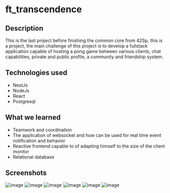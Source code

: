 # ft_transcendence

## Description
This is the last project before finishing the common core from 42Sp, 
this is a project, 
the main challenge of this project is to develop a fullstack application capable of hosting a pong game between various clients, 
chat capabilities, 
private and public profile, 
a community and friendship system.

## Technologies used
* NestJs
* NodeJs
* React
* Postgresql

## What we learned
* Teamwork and coordination
* The application of websocket and how can be used for real time event notification and behavior
* Reactive frontend capable to of adapting himself to the size of the client monitor
* Relational database

## Screenshots
![image](https://github.com/sarahmss/ft_transcendence/assets/62228465/0e28be46-7e5a-4471-a604-680b2aed18a4)
![image](https://github.com/sarahmss/ft_transcendence/assets/62228465/a1f2cd71-e791-4583-8f15-0f5f4b3bcff4)
![image](https://github.com/sarahmss/ft_transcendence/assets/62228465/c0ae3751-7abd-4738-b2ce-f6b80e0181d8)
![image](https://github.com/sarahmss/ft_transcendence/assets/62228465/0d439192-4f41-4b24-9919-cde57c4b20de)
![image](https://github.com/sarahmss/ft_transcendence/assets/62228465/d8e5b7fd-06df-4c47-906b-5116bf049004)
![image](https://github.com/sarahmss/ft_transcendence/assets/62228465/f12048c5-7062-430d-aeeb-6a05266a73bf)
